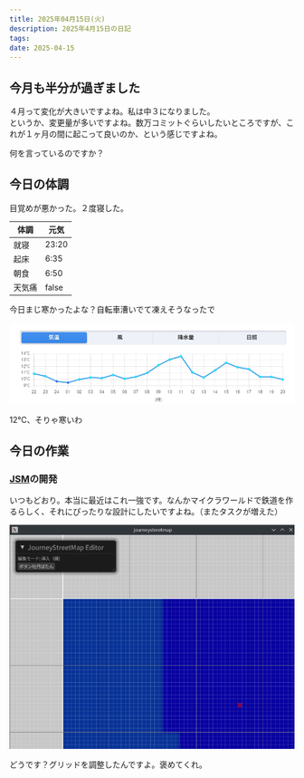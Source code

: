 ```yaml
---
title: 2025年04月15日(火)
description: 2025年4月15日の日記
tags: 
date: 2025-04-15
---
```

## 今月も半分が過ぎました
４月って変化が大きいですよね。私は中３になりました。  
というか、変更量が多いですよね。数万コミットぐらいしたいところですが、これが１ヶ月の間に起こって良いのか、という感じですよね。

何を言っているのですか？

## 今日の体調
目覚めが悪かった。２度寝した。

| 体調  | 元気    |
| --- | ----- |
| 就寝  | 23:20 |
| 起床  | 6:35  |
| 朝食  | 6:50  |
| 天気痛 | false |

今日まじ寒かったよな？自転車漕いでて凍えそうなったで

![](../../../assets/Pasted%20image%2020250415211001.png)

12℃、そりゃ寒いわ

## 今日の作業
### [JSM](../../develop/projects/JourneyStreetMap/JourneyStreetMap.md)の開発
いつもどおり。本当に最近はこれ一強です。なんかマイクラワールドで鉄道を作るらしく、それにぴったりな設計にしたいですよね。（またタスクが増えた）

![](../../../assets/Pasted%20image%2020250415210652.png)

どうです？グリッドを調整したんですよ。褒めてくれ。
